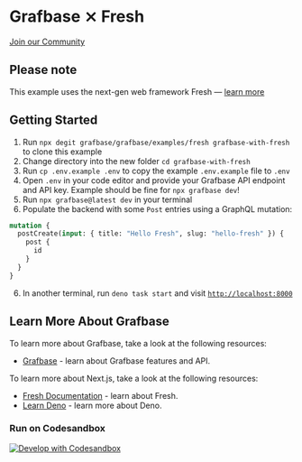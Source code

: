 # Grafbase ⨯ Fresh

[Join our Community](https://grafbase.com/community)

## Please note

This example uses the next-gen web framework Fresh &mdash; [learn more](https://fresh.deno.dev/)

## Getting Started

1. Run `npx degit grafbase/grafbase/examples/fresh grafbase-with-fresh` to clone this example
2. Change directory into the new folder `cd grafbase-with-fresh`
3. Run `cp .env.example .env` to copy the example `.env.example` file to `.env`
4. Open `.env` in your code editor and provide your Grafbase API endpoint and API key. Example should be fine for `npx grafbase dev`!
5. Run `npx grafbase@latest dev` in your terminal
6. Populate the backend with some `Post` entries using a GraphQL mutation:

```graphql
mutation {
  postCreate(input: { title: "Hello Fresh", slug: "hello-fresh" }) {
    post {
      id
    }
  }
}
```

6. In another terminal, run `deno task start` and visit [`http://localhost:8000`](http://localhost:8000)

## Learn More About Grafbase

To learn more about Grafbase, take a look at the following resources:

- [Grafbase](https://grafbase.com/) - learn about Grafbase features and API.

To learn more about Next.js, take a look at the following resources:

- [Fresh Documentation](https://fresh.deno.dev/) - learn about Fresh.
- [Learn Deno](https://deno.land/) - learn more about Deno.

### Run on Codesandbox

[![Develop with Codesandbox](https://codesandbox.io/static/img/play-codesandbox.svg)](https://githubbox.com/grafbase/grafbase/tree/main/examples/fresh)

